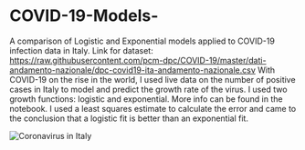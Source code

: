 # COVID-19-Models-
A comparison of Logistic and Exponential models applied to COVID-19 infection data in Italy. 
Link for dataset: https://raw.githubusercontent.com/pcm-dpc/COVID-19/master/dati-andamento-nazionale/dpc-covid19-ita-andamento-nazionale.csv
With COVID-19 on the rise in the world, I used live data on the number of positive cases in Italy to model 
and predict the growth rate of the virus. I used two growth functions: logistic and exponential. More info can be found in the 
notebook. 
I used a least squares estimate to calculate the error and came to the conclusion that a logistic fit is better than 
an exponential fit. 

![Coronavirus in Italy](https://www.google.com/url?sa=i&url=https%3A%2F%2Fen.wikipedia.org%2Fwiki%2F2020_coronavirus_pandemic_in_Italy&psig=AOvVaw1kvw7HOtBoAsbHMApGiHNK&ust=1584720203564000&source=images&cd=vfe&ved=0CAIQjRxqFwoTCPDZ3_v0pugCFQAAAAAdAAAAABAE)
